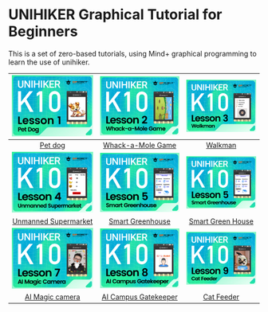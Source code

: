 # UNIHIKER Graphical Tutorial for Beginners
 
This is a set of zero-based tutorials, using Mind+ graphical programming to learn the use of unihiker.

| ![](img/block/petdog.jpg)  | ![](img/block/whockamole.jpg) |![](img/block/Walkman.jpg) |
| :------------: | :------------: | :------------: |
|   [Pet dog](https://learn.dfrobot.com/makelog-314927.html "Pet Dog")   |  [Whack-a-Mole Game](https://learn.dfrobot.com/makelog-314928.html "Whack-a-Mole Game")   |[Walkman](https://learn.dfrobot.com/makelog-314931.html "Walkman")|
| ![](img/block/UnmannedSupermarket.jpg)  | ![](img/block/SmartGreenhouse.jpg) |![](img/block/SmartGreenhouse.jpg) |
|   [Unmanned Supermarket](https://learn.dfrobot.com/makelog-314933.html "Unmanned Supermarket")   |  [Smart Greenhouse](https://learn.dfrobot.com/makelog-314934.html "Smart Greenhouse")   |[Smart Green House](https://learn.dfrobot.com/makelog-314944.html)|
| ![](img/block/aimagiccamera.jpg) | ![](img/block/aicampusgatekeeper.jpg) | ![](img/block/catfeeder.jpg) |
|  [AI Magic camera](https://learn.dfrobot.com/makelog-314945.html)  | [AI Campus Gatekeeper](https://learn.dfrobot.com/makelog-314951.html) |[Cat Feeder](https://learn.dfrobot.com/makelog-314952.html)|
